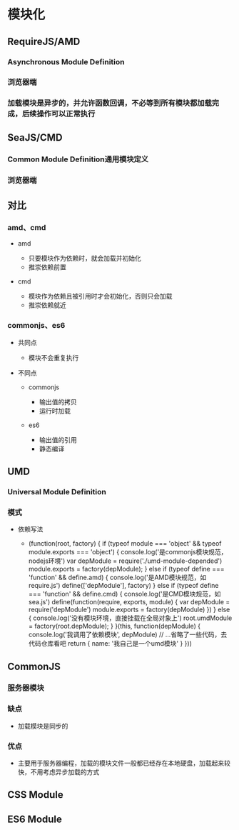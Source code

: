 # 模块化

## RequireJS/AMD

### Asynchronous Module Definition

### 浏览器端

### 加载模块是异步的，并允许函数回调，不必等到所有模块都加载完成，后续操作可以正常执行

## SeaJS/CMD

### Common Module Definition通用模块定义

### 浏览器端

## 对比

### amd、cmd

- amd

	- 只要模块作为依赖时，就会加载并初始化
	- 推崇依赖前置

- cmd

	- 模块作为依赖且被引用时才会初始化，否则只会加载
	- 推崇依赖就近

### commonjs、es6

- 共同点

	- 模块不会重复执行

- 不同点

	- commonjs

		- 输出值的拷贝
		- 运行时加载

	- es6

		- 输出值的引用
		- 静态编译

## UMD

### Universal Module Definition

### 模式

- 依赖写法

	- (function(root, factory) {
    if (typeof module === 'object' && typeof module.exports === 'object') {
        console.log('是commonjs模块规范，nodejs环境')
        var depModule = require('./umd-module-depended')
        module.exports = factory(depModule);
    } else if (typeof define === 'function' && define.amd) {
        console.log('是AMD模块规范，如require.js')
        define(['depModule'], factory)
    } else if (typeof define === 'function' && define.cmd) {
        console.log('是CMD模块规范，如sea.js')
        define(function(require, exports, module) {
            var depModule = require('depModule')
            module.exports = factory(depModule)
        })
    } else {
        console.log('没有模块环境，直接挂载在全局对象上')
        root.umdModule = factory(root.depModule);
    }
}(this, function(depModule) {
    console.log('我调用了依赖模块', depModule)
	// ...省略了一些代码，去代码仓库看吧
    return {
        name: '我自己是一个umd模块'
    }
}))


## CommonJS

### 服务器模块

### 缺点

- 加载模块是同步的

### 优点

- 主要用于服务器编程，加载的模块文件一般都已经存在本地硬盘，加载起来较快，不用考虑异步加载的方式

## CSS Module

## ES6 Module

